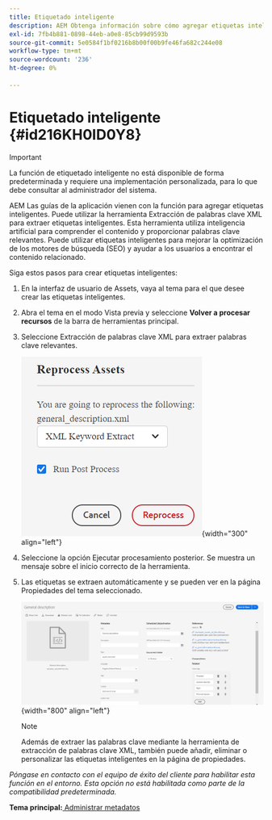 ```yaml
---
title: Etiquetado inteligente
description: AEM Obtenga información sobre cómo agregar etiquetas inteligentes en Guías de. Utilice la herramienta de extracción de palabras clave XML para extraer palabras clave relevantes.
exl-id: 7fb4b881-0898-44eb-a0e8-85cb99d9593b
source-git-commit: 5e0584f1bf0216b8b00f00b9fe46fa682c244e08
workflow-type: tm+mt
source-wordcount: '236'
ht-degree: 0%

---
```


# Etiquetado inteligente {#id216KH0ID0Y8}

>[!IMPORTANT]
>
> La función de etiquetado inteligente no está disponible de forma predeterminada y requiere una implementación personalizada, para lo que debe consultar al administrador del sistema.

AEM Las guías de la aplicación vienen con la función para agregar etiquetas inteligentes. Puede utilizar la herramienta Extracción de palabras clave XML para extraer etiquetas inteligentes. Esta herramienta utiliza inteligencia artificial para comprender el contenido y proporcionar palabras clave relevantes. Puede utilizar etiquetas inteligentes para mejorar la optimización de los motores de búsqueda \(SEO\) y ayudar a los usuarios a encontrar el contenido relacionado.

Siga estos pasos para crear etiquetas inteligentes:

1. En la interfaz de usuario de Assets, vaya al tema para el que desee crear las etiquetas inteligentes.
1. Abra el tema en el modo Vista previa y seleccione **Volver a procesar recursos** de la barra de herramientas principal.
1. Seleccione Extracción de palabras clave XML para extraer palabras clave relevantes.

   ![](images/smart-tag-reprocess-asset.png){width="300" align="left"}

1. Seleccione la opción Ejecutar procesamiento posterior. Se muestra un mensaje sobre el inicio correcto de la herramienta.
1. Las etiquetas se extraen automáticamente y se pueden ver en la página Propiedades del tema seleccionado.

   ![](images/properties-smart-tags.png){width="800" align="left"}

   >[!NOTE]
   >
   > Además de extraer las palabras clave mediante la herramienta de extracción de palabras clave XML, también puede añadir, eliminar o personalizar las etiquetas inteligentes en la página de propiedades.


*Póngase en contacto con el equipo de éxito del cliente para habilitar esta función en el entorno. Esta opción no está habilitada como parte de la compatibilidad predeterminada.*

**Tema principal:**[ Administrar metadatos](manage-metadata.md)
